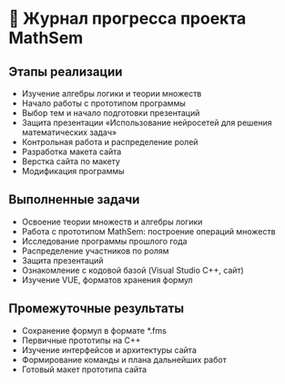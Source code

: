 # 📅 Журнал прогресса проекта MathSem

## Этапы реализации

- Изучение алгебры логики и теории множеств
- Начало работы с прототипом программы
- Выбор тем и начало подготовки презентаций
- Защита презентации «Использование нейросетей для решения математических задач»
- Контрольная работа и распределение ролей
- Разработка макета сайта
- Верстка сайта по макету
- Модификация программы

## Выполненные задачи

- Освоение теории множеств и алгебры логики
- Работа с прототипом MathSem: построение операций множеств
- Исследование программы прошлого года
- Распределение участников по ролям
- Защита презентаций
- Ознакомление с кодовой базой (Visual Studio C++, сайт)
- Изучение VUE, форматов хранения формул

## Промежуточные результаты

- Сохранение формул в формате *.fms
- Первичные прототипы на C++
- Изучение интерфейсов и архитектуры сайта
- Формирование команды и плана дальнейших работ
- Готовый макет прототипа сайта
